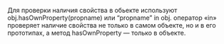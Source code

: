Для проверки наличия свойства в обьекте используют obj.hasOwnProperty(propname) или “propname” in obj. оператор «in» проверяет наличие свойства не только в самом объекте, но и в его прототипах, а метод hasOwnProperty — только в объекте.